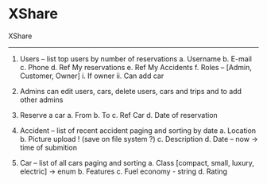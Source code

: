 # XShare
XShare

----

1.	Users – list top users by number of reservations
a.	Username 
b.	E-mail
c.	Phone
d.	Ref My reservations 
e.	Ref My Accidents
f.	Roles – [Admin, Customer, Owner]
i.	If owner
ii.	Can add car 

2.	Admins can edit users, cars, delete users, cars and trips and to add other admins

3.	Reserve a car 
a.	From 
b.	To
c.	Ref Car
d.	Date of reservation

4.	Accident – list of recent accident paging and sorting by date
a.	Location
b.	Picture upload ! (save on file system ?)
c.	Description
d.	Date – now -> time of submition

5.	Car – list of all cars paging and sorting 
a.	Class [compact, small, luxury, electric] -> enum
b.	Features
c.	Fuel economy - string
d.	Rating

